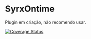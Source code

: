 # SyrxOntime
Plugin em criação, não recomendo usar.

[![Coverage Status](https://coveralls.io/repos/github/brunoxkk0/SyrxOntime/badge.svg?branch=master)](https://coveralls.io/github/brunoxkk0/SyrxOntime?branch=master)

